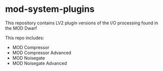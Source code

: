 # mod-system-plugins

This repository contains LV2 plugin versions of the I/O processing found in the MOD Dwarf

This repo includes:
- MOD Compressor
- MOD Compressor Advanced
- MOD Noisegate
- MOD Noisegate Advanced
